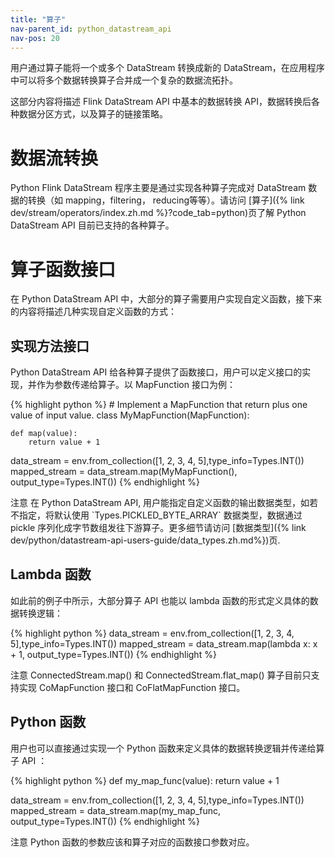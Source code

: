 ```yaml
---
title: "算子"
nav-parent_id: python_datastream_api
nav-pos: 20
---
```

<!--
Licensed to the Apache Software Foundation (ASF) under one
or more contributor license agreements.  See the NOTICE file
distributed with this work for additional information
regarding copyright ownership.  The ASF licenses this file
to you under the Apache License, Version 2.0 (the
"License"); you may not use this file except in compliance
with the License.  You may obtain a copy of the License at

  http://www.apache.org/licenses/LICENSE-2.0

Unless required by applicable law or agreed to in writing,
software distributed under the License is distributed on an
"AS IS" BASIS, WITHOUT WARRANTIES OR CONDITIONS OF ANY
KIND, either express or implied.  See the License for the
specific language governing permissions and limitations
under the License.
-->

用户通过算子能将一个或多个 DataStream 转换成新的 DataStream，在应用程序中可以将多个数据转换算子合并成一个复杂的数据流拓扑。

这部分内容将描述 Flink DataStream API 中基本的数据转换 API，数据转换后各种数据分区方式，以及算子的链接策略。

# 数据流转换

Python Flink DataStream 程序主要是通过实现各种算子完成对 DataStream 数据的转换（如 mapping，filtering， reducing等等）。请访问
[算子]({% link dev/stream/operators/index.zh.md %}?code_tab=python)页了解 Python DataStream API 目前已支持的各种算子。

# 算子函数接口
在 Python DataStream API 中，大部分的算子需要用户实现自定义函数，接下来的内容将描述几种实现自定义函数的方式：

## 实现方法接口
Python DataStream API 给各种算子提供了函数接口，用户可以定义接口的实现，并作为参数传递给算子。以 MapFunction 接口为例：
<p>
{% highlight python %}
# Implement a MapFunction that return plus one value of input value.
class MyMapFunction(MapFunction):
    
    def map(value):
        return value + 1
        
data_stream = env.from_collection([1, 2, 3, 4, 5],type_info=Types.INT())
mapped_stream = data_stream.map(MyMapFunction(), output_type=Types.INT())
{% endhighlight %}
</p>
<span class="label label-info">注意</span> 在 Python DataStream API, 用户能指定自定义函数的输出数据类型，如若不指定，将默认使用
`Types.PICKLED_BYTE_ARRAY` 数据类型，数据通过 pickle 序列化成字节数组发往下游算子。更多细节请访问
[数据类型]({% link dev/python/datastream-api-users-guide/data_types.zh.md%})页.

## Lambda 函数
如此前的例子中所示，大部分算子 API 也能以 lambda 函数的形式定义具体的数据转换逻辑：
<p>
{% highlight python %}
data_stream = env.from_collection([1, 2, 3, 4, 5],type_info=Types.INT())
mapped_stream = data_stream.map(lambda x: x + 1, output_type=Types.INT())
{% endhighlight %}
</p>
<span class="label label-info">注意</span> ConnectedStream.map() 和 ConnectedStream.flat_map() 算子目前只支持实现
CoMapFunction 接口和 CoFlatMapFunction 接口。

## Python 函数
用户也可以直接通过实现一个 Python 函数来定义具体的数据转换逻辑并传递给算子 API ：
<p>
{% highlight python %}
def my_map_func(value):
    return value + 1

data_stream = env.from_collection([1, 2, 3, 4, 5],type_info=Types.INT())
mapped_stream = data_stream.map(my_map_func, output_type=Types.INT())
{% endhighlight %}
</p> 
<span class="label label-info">注意</span> Python 函数的参数应该和算子对应的函数接口参数对应。
